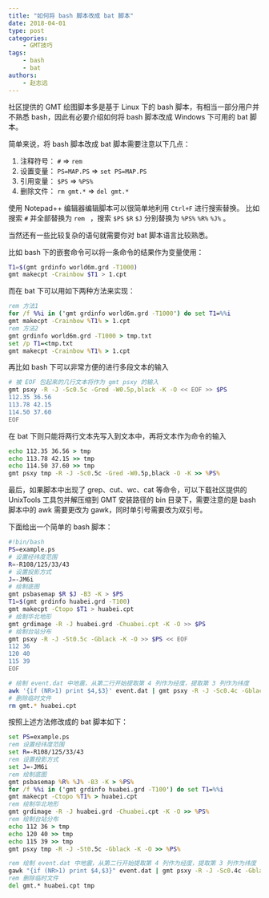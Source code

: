```yaml
---
title: "如何将 bash 脚本改成 bat 脚本"
date: 2018-04-01
type: post
categories:
    - GMT技巧
tags:
    - bash
    - bat
authors:
    - 赵志远
---
```


社区提供的 GMT 绘图脚本多是基于 Linux 下的 bash 脚本，有相当一部分用户并不熟悉
bash，因此有必要介绍如何将 bash 脚本改成 Windows 下可用的 bat 脚本。

<!--more-->

简单来说，将 bash 脚本改成 bat 脚本需要注意以下几点：

1. 注释符号： `#` => `rem`
2. 设置变量： `PS=MAP.PS` => `set PS=MAP.PS`
3. 引用变量： `$PS` => `%PS%`
4. 删除文件： `rm gmt.*` => `del gmt.*`

使用 Notepad++ 编辑器编辑脚本可以很简单地利用 `Ctrl+F` 进行搜索替换。
比如搜索 `#` 并全部替换为 `rem ` ，搜索 `$PS` `$R` `$J` 分别替换为 `%PS%` `%R%` `%J%` 。

当然还有一些比较复杂的语句就需要你对 bat 脚本语言比较熟悉。

比如 bash 下的嵌套命令可以将一条命令的结果作为变量使用：

```bash
T1=$(gmt grdinfo world6m.grd -T1000)
gmt makecpt -Crainbow $T1 > 1.cpt
```

而在 bat 下可以用如下两种方法来实现：

```bat
rem 方法1
for /f %%i in ('gmt grdinfo world6m.grd -T1000') do set T1=%%i
gmt makecpt -Crainbow %T1% > 1.cpt
rem 方法2
gmt grdinfo world6m.grd -T1000 > tmp.txt
set /p T1=<tmp.txt
gmt makecpt -Crainbow %T1% > 1.cpt
```

再比如 bash 下可以非常方便的进行多段文本的输入

```bash
# 被 EOF 包起来的几行文本将作为 gmt psxy 的输入
gmt psxy -R -J -Sc0.5c -Gred -W0.5p,black -K -O << EOF >> $PS
112.35 36.56
113.78 42.15
114.50 37.60
EOF
```

在 bat 下则只能将两行文本先写入到文本中，再将文本作为命令的输入

```bat
echo 112.35 36.56 > tmp
echo 113.78 42.15 >> tmp
echo 114.50 37.60 >> tmp
gmt psxy tmp -R -J -Sc0.5c -Gred -W0.5p,black -O -K >> %PS%
```

最后，如果脚本中出现了 grep、cut、wc、cat 等命令，可以下载社区提供的 UnixTools
工具包并解压缩到 GMT 安装路径的 bin 目录下，需要注意的是 bash 脚本中的 awk
需要更改为 gawk，同时单引号需要改为双引号。

下面给出一个简单的 bash 脚本：

```bash
#!bin/bash
PS=example.ps
# 设置经纬度范围
R=-R108/125/33/43
# 设置投影方式
J=-JM6i
# 绘制底图
gmt psbasemap $R $J -B3 -K > $PS
T1=$(gmt grdinfo huabei.grd -T100)
gmt makecpt -Ctopo $T1 > huabei.cpt
# 绘制华北地形
gmt grdimage -R -J huabei.grd -Chuabei.cpt -K -O >> $PS
# 绘制台站分布
gmt psxy -R -J -St0.5c -Gblack -K -O >> $PS << EOF
112 36
120 40
115 39
EOF

# 绘制 event.dat 中地震，从第二行开始提取第 4 列作为经度，提取第 3 列作为纬度
awk '{if (NR>1) print $4,$3}' event.dat | gmt psxy -R -J -Sc0.4c -Gblack -O >> $PS
# 删除临时文件
rm gmt.* huabei.cpt
```

按照上述方法修改成的 bat 脚本如下：

```bat
set PS=example.ps
rem 设置经纬度范围
set R=-R108/125/33/43
rem 设置投影方式
set J=-JM6i
rem 绘制底图
gmt psbasemap %R% %J% -B3 -K > %PS%
for /f %%i in ('gmt grdinfo huabei.grd -T100') do set T1=%%i
gmt makecpt -Ctopo %T1% > huabei.cpt
rem 绘制华北地形
gmt grdimage -R -J huabei.grd -Chuabei.cpt -K -O >> %PS%
rem 绘制台站分布
echo 112 36 > tmp
echo 120 40 >> tmp
echo 115 39 >> tmp
gmt psxy tmp -R -J -St0.5c -Gblack -K -O >> %PS%

rem 绘制 event.dat 中地震，从第二行开始提取第 4 列作为经度，提取第 3 列作为纬度
gawk "{if (NR>1) print $4,$3}" event.dat | gmt psxy -R -J -Sc0.4c -Gblack -O >> %PS%
rem 删除临时文件
del gmt.* huabei.cpt tmp
```
